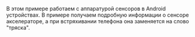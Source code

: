 В этом примере работаем с аппаратурой сенсоров в Android устройствах. В примере получаем подробную информации о сенсоре акселераторе, а при встряхивании телефона она заменяется на слово "тряска".

